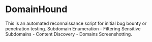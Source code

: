 # DomainHound
This is an automated reconnaissance script for initial bug bounty or penetration testing. Subdomain Enumeration - Filtering Sensitive Subdomains - Content Discovery - Domains Screenshotting.
